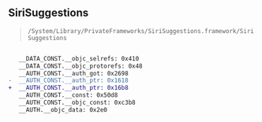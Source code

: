 ## SiriSuggestions

> `/System/Library/PrivateFrameworks/SiriSuggestions.framework/SiriSuggestions`

```diff

   __DATA_CONST.__objc_selrefs: 0x410
   __DATA_CONST.__objc_protorefs: 0x48
   __AUTH_CONST.__auth_got: 0x2698
-  __AUTH_CONST.__auth_ptr: 0x1618
+  __AUTH_CONST.__auth_ptr: 0x16b8
   __AUTH_CONST.__const: 0x50d8
   __AUTH_CONST.__objc_const: 0xc3b8
   __AUTH.__objc_data: 0x2e0

```
